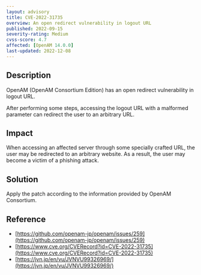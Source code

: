 ```yaml
---
layout: advisory
title: CVE-2022-31735
overview: An open redirect vulnerability in logout URL
published: 2022-09-15
severity-rating: Medium
cvss-score: 4.7
affected: [OpenAM 14.0.0]
last-updated: 2022-12-08
---
```

## Description

OpenAM (OpenAM Consortium Edition) has an open redirect vulnerability in logout URL.

After performing some steps, accessing the logout URL with a malformed parameter can redirect the user to an arbitrary URL.

## Impact

When accessing an affected server through some specially crafted URL, the user may be redirected to an arbitrary website.
As a result, the user may become a victim of a phishing attack.

## Solution

Apply the patch according to the information provided by OpenAM Consortium.

## Reference

* [https://github.com/openam-jp/openam/issues/259](https://github.com/openam-jp/openam/issues/259)
* [https://www.cve.org/CVERecord?id=CVE-2022-31735](https://www.cve.org/CVERecord?id=CVE-2022-31735)
* [https://jvn.jp/en/vu/JVNVU99326969/](https://jvn.jp/en/vu/JVNVU99326969/)

